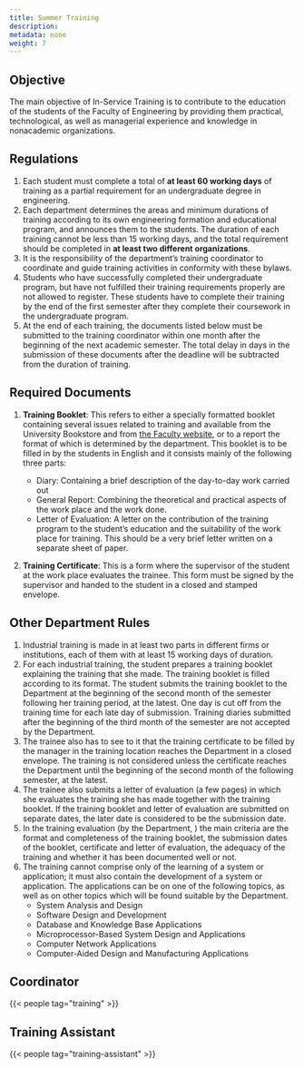 ```yaml
---
title: Summer Training
description:
metadata: none
weight: 7
---
```


## Objective

The main objective of In-Service Training is to contribute to the education of
the students of the Faculty of Engineering by providing them practical,
technological, as well as managerial experience and knowledge in nonacademic
organizations.

## Regulations

1. Each student must complete a total of **at least 60 working days** of
   training as a partial requirement for an undergraduate degree in engineering.
2. Each department determines the areas and minimum durations of training
   according to its own engineering formation and educational program, and
   announces them to the students. The duration of each training cannot be less
   than 15 working days, and the total requirement should be completed in **at
   least two different organizations**.
3. It is the responsibility of the department’s training coordinator to
   coordinate and guide training activities in conformity with these bylaws.
4. Students who have successfully completed their undergraduate program, but
   have not fulfilled their training requirements properly are not allowed to
   register. These students have to complete their training by the end of the
   first semester after they complete their coursework in the undergraduate
   program.
5. At the end of each training, the documents listed below must be submitted to
   the training coordinator within one month after the beginning of the next
   academic semester. The total delay in days in the submission of these
   documents after the deadline will be subtracted from the duration of
   training.

## Required Documents

1. **Training Booklet**: This refers to either a specially formatted booklet
   containing several issues related to training and available from the
   University Bookstore and from
   [the Faculty website](https://www.eng.boun.edu.tr), or to a report the format
   of which is determined by the department. This booklet is to be filled in by
   the students in English and it consists mainly of the following three parts:

   - Diary: Containing a brief description of the day-to-day work carried out
   - General Report: Combining the theoretical and practical aspects of the work
     place and the work done.
   - Letter of Evaluation: A letter on the contribution of the training program
     to the student’s education and the suitability of the work place for
     training. This should be a very brief letter written on a separate sheet of
     paper.

2. **Training Certificate**: This is a form where the supervisor of the student
   at the work place evaluates the trainee. This form must be signed by the
   supervisor and handed to the student in a closed and stamped envelope.

## Other Department Rules

1. Industrial training is made in at least two parts in different firms or
   institutions, each of them with at least 15 working days of duration.
1. For each industrial training, the student prepares a training booklet
   explaining the training that she made. The training booklet is filled
   according to its format. The student submits the training booklet to the
   Department at the beginning of the second month of the semester following her
   training period, at the latest. One day is cut off from the training time for
   each late day of submission. Training diaries submitted after the beginning
   of the third month of the semester are not accepted by the Department.
1. The trainee also has to see to it that the training certificate to be filled
   by the manager in the training location reaches the Department in a closed
   envelope. The training is not considered unless the certificate reaches the
   Department until the beginning of the second month of the following semester,
   at the latest.
1. The trainee also submits a letter of evaluation (a few pages) in which she
   evaluates the training she has made together with the training booklet. If
   the training booklet and letter of evaluation are submitted on separate
   dates, the later date is considered to be the submission date.
1. In the training evaluation (by the Department, ) the main criteria are the
   format and completeness of the training booklet, the submission dates of the
   booklet, certificate and letter of evaluation, the adequacy of the training
   and whether it has been documented well or not.
1. The training cannot comprise only of the learning of a system or application;
   it must also contain the development of a system or application. The
   applications can be on one of the following topics, as well as on other
   topics which will be found suitable by the Department.
   - System Analysis and Design
   - Software Design and Development
   - Database and Knowledge Base Applications
   - Microprocessor-Based System Design and Applications
   - Computer Network Applications
   - Computer-Aided Design and Manufacturing Applications

## Coordinator

{{< people tag="training" >}}

## Training Assistant

{{< people tag="training-assistant" >}}
